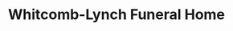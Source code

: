 ---
title: "Whitcomb-Lynch Funeral Home"
url: /janesville/whitcomb-lynch-funeral-home/
shop: funeral directors
---